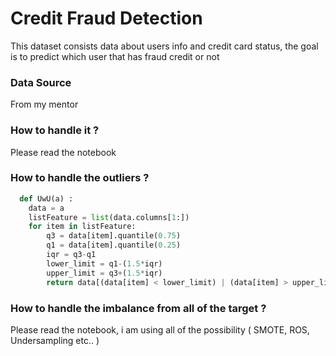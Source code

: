 # Credit Fraud Detection

This dataset consists data about users info and credit card status, the goal is to predict which user that has fraud credit or not

### Data Source

From my mentor

### How to handle it ?

Please read the notebook

### How to handle the outliers ?

```python
  def UwU(a) :
    data = a
    listFeature = list(data.columns[1:])
    for item in listFeature:
        q3 = data[item].quantile(0.75)
        q1 = data[item].quantile(0.25)
        iqr = q3-q1
        lower_limit = q1-(1.5*iqr)
        upper_limit = q3+(1.5*iqr)
        return data[(data[item] < lower_limit) | (data[item] > upper_limit) & (data['flag_kredit_macet'] == 0)].index
```

### How to handle the imbalance from all of the target ?

Please read the notebook, i am using all of the possibility ( SMOTE, ROS, Undersampling etc.. )

